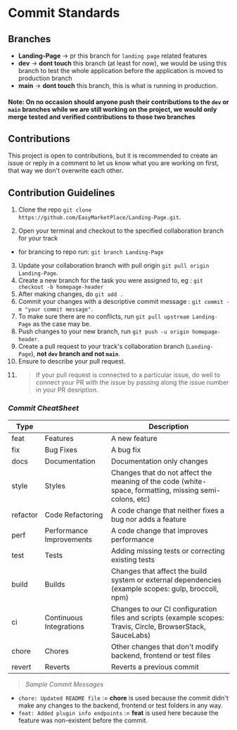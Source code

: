 # Commit Standards

## Branches

- **Landing-Page** -> pr this branch for `landing page` related features
- **dev** -> **dont touch** this branch (at least for now), we would be using this branch to test the whole application before the application is moved to production branch
- **main** -> **dont touch** this branch, this is what is running in production.

#### Note: On no occasion should anyone push their contributions to the `dev` or `main` branches while we are still working on the project, we would only merge tested and verified contributions to those two branches

## Contributions

This project is open to contributions, but it is recommended to create an issue or reply in a comment to let us know what you are working on first, that way we don't overwrite each other.

## Contribution Guidelines

1. Clone the repo `git clone https://github.com/EasyMarketPlace/Landing-Page.git`.

2. Open your terminal and checkout to the specified collaboration branch for your track

- for brancing to repo run: `git branch Landing-Page`

3. Update your collaboration branch with pull origin `git pull origin Landing-Page`.
4. Create a new branch for the task you were assigned to, eg : `git checkout -b homepage-header`
5. After making changes, do `git add .`
6. Commit your changes with a descriptive commit message : `git commit -m "your commit message"`.
7. To make sure there are no conflicts, run `git pull upstream Landing-Page`  as the case may be.
8. Push changes to your new branch, run `git push -u origin homepage-header`.
9. Create a pull request to your track's collaboration branch (`Landing-Page`), **not `dev` branch and not `main`**.
10. Ensure to describe your pull request.
11. > If your pull request is connected to a particular issue, do well to connect your PR with the issue by passing along the issue number in your PR desription.

### _Commit CheatSheet_

| Type     |                          | Description                                                                                                 |
| -------- | ------------------------ | ----------------------------------------------------------------------------------------------------------- |
| feat     | Features                 | A new feature                                                                                               |
| fix      | Bug Fixes                | A bug fix                                                                                                   |
| docs     | Documentation            | Documentation only changes                                                                                  |
| style    | Styles                   | Changes that do not affect the meaning of the code (white-space, formatting, missing semi-colons, etc)      |
| refactor | Code Refactoring         | A code change that neither fixes a bug nor adds a feature                                                   |
| perf     | Performance Improvements | A code change that improves performance                                                                     |
| test     | Tests                    | Adding missing tests or correcting existing tests                                                           |
| build    | Builds                   | Changes that affect the build system or external dependencies (example scopes: gulp, broccoli, npm)         |
| ci       | Continuous Integrations  | Changes to our CI configuration files and scripts (example scopes: Travis, Circle, BrowserStack, SauceLabs) |
| chore    | Chores                   | Other changes that don't modify backend, frontend or test files                                             |
| revert   | Reverts                  | Reverts a previous commit                                                                                   |

> _Sample Commit Messages_

- `chore: Updated README file` := **chore** is used because the commit didn't make any changes to the backend, frontend or test folders in any way.
- `feat: Added plugin info endpoints` := **feat** is used here because the feature was non-existent before the commit.
